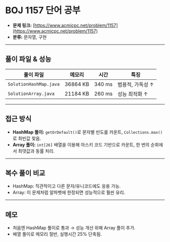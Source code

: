 # BOJ 1157 단어 공부

- **문제 링크:** [https://www.acmicpc.net/problem/1157](https://www.acmicpc.net/problem/1157)  
- **분류:** 문자열, 구현

---

## 풀이 파일 & 성능

| 풀이 파일              | 메모리    | 시간   | 특징             |
|------------------------|----------|-------|------------------|
| `SolutionHashMap.java` | 36864 KB | 340 ms | 범용적, 가독성 ↑ |
| `SolutionArray.java`   | 21184 KB | 260 ms | 성능 최적화 ↑    |

---

## 접근 방식
- **HashMap 풀이:** `getOrDefault()`로 문자별 빈도를 카운트, `Collections.max()`로 최빈값 찾음.  
- **Array 풀이:** `int[26]` 배열을 이용해 아스키 코드 기반으로 카운트, 한 번의 순회에서 최댓값과 동률 처리.  

---

## 복수 풀이 비교
- HashMap: 직관적이고 다른 문자/유니코드에도 응용 가능.  
- Array: 이 문제처럼 알파벳에 한정되면 성능적으로 훨씬 유리.  

---

## 메모
- 처음엔 HashMap 풀이로 통과 → 성능 개선 위해 Array 풀이 추가.  
- 배열 풀이로 메모리 절반, 실행시간 25% 단축됨.